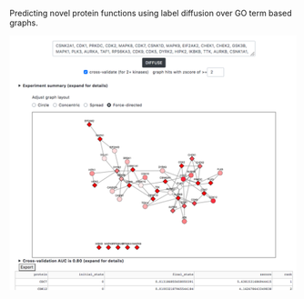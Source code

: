 Predicting novel protein functions using label diffusion over GO term based graphs.

![Alt Text](example.png)
